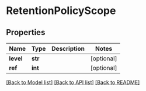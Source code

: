 # RetentionPolicyScope

## Properties
Name | Type | Description | Notes
------------ | ------------- | ------------- | -------------
**level** | **str** |  | [optional] 
**ref** | **int** |  | [optional] 

[[Back to Model list]](../README.md#documentation-for-models) [[Back to API list]](../README.md#documentation-for-api-endpoints) [[Back to README]](../README.md)


